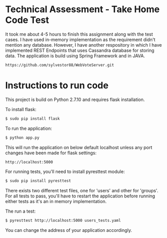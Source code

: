# Technical Assessment - Take Home Code Test

It took me about 4-5 hours to finish this assignment along with the test cases. I have used in-memory implementation as the requirement didn't mention any database. However, I have another respository in which I have implemented REST Endpoints that uses Cassandra database for storing data. The application is build using Spring Framework and in JAVA.

```sh
https://github.com/sylvestor88/WebVoteServer.git
```

# Instructions to run code

This project is build on Python 2.7.10 and requires flask installation.

To install flask:
```sh
$ sudo pip install flask
```

To run the application:

```sh
$ python app.py
```
This will run the application on below default localhost unless any port changes have been made for flask settings:

```sh
http://localhost:5000
```

For running tests, you'll need to install pyresttest module:
```sh
$ sudo pip install pyresttest
```

There exists two different test files, one for 'users' and other for 'groups'. For all tests to pass, you'll have to restart the application before running either tests as it's an in memory implementation.

The run a test:
```sh
$ pyresttest http://localhost:5000 users_tests.yaml
```
You can change the address of your application accordingly.
